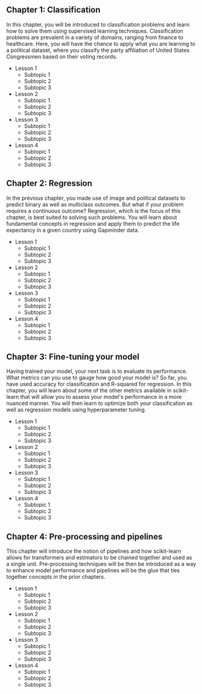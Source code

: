 ## Chapter 1: Classification

In this chapter, you will be introduced to classification problems and learn how to solve them using supervised learning techniques. Classification problems are prevalent in a variety of domains, ranging from finance to healthcare. Here, you will have the chance to apply what you are learning to a political dataset, where you classify the party affiliation of United States Congressmen based on their voting records.

* Lesson 1
  - Subtopic 1
  - Subtopic 2
  - Subtopic 3
* Lesson 2
  - Subtopic 1
  - Subtopic 2
  - Subtopic 3
* Lesson 3
  - Subtopic 1
  - Subtopic 2
  - Subtopic 3
* Lesson 4
  - Subtopic 1
  - Subtopic 2
  - Subtopic 3

## Chapter 2: Regression

In the previous chapter, you made use of image and political datasets to predict binary as well as multiclass outcomes. But what if your problem requires a continuous outcome? Regression, which is the focus of this chapter, is best suited to solving such problems. You will learn about fundamental concepts in regression and apply them to predict the life expectancy in a given country using Gapminder data.

* Lesson 1
  - Subtopic 1
  - Subtopic 2
  - Subtopic 3
* Lesson 2
  - Subtopic 1
  - Subtopic 2
  - Subtopic 3
* Lesson 3
  - Subtopic 1
  - Subtopic 2
  - Subtopic 3
* Lesson 4
  - Subtopic 1
  - Subtopic 2
  - Subtopic 3

## Chapter 3: Fine-tuning your model

Having trained your model, your next task is to evaluate its performance. What metrics can you use to gauge how good your model is? So far, you have used accuracy for classification and R-squared for regression. In this chapter, you will learn about some of the other metrics available in scikit-learn that will allow you to assess your model's performance in a more nuanced manner. You will then learn to optimize both your classification as well as regression models using hyperparameter tuning.

* Lesson 1
  - Subtopic 1
  - Subtopic 2
  - Subtopic 3
* Lesson 2
  - Subtopic 1
  - Subtopic 2
  - Subtopic 3
* Lesson 3
  - Subtopic 1
  - Subtopic 2
  - Subtopic 3
* Lesson 4
  - Subtopic 1
  - Subtopic 2
  - Subtopic 3

## Chapter 4: Pre-processing and pipelines

This chapter will introduce the notion of pipelines and how scikit-learn allows for transformers and estimators to be chained together and used as a single unit. Pre-processing techniques will be then be introduced as a way to enhance model performance and pipelines will be the glue that ties together concepts in the prior chapters.

* Lesson 1
  - Subtopic 1
  - Subtopic 2
  - Subtopic 3
* Lesson 2
  - Subtopic 1
  - Subtopic 2
  - Subtopic 3
* Lesson 3
  - Subtopic 1
  - Subtopic 2
  - Subtopic 3
* Lesson 4
  - Subtopic 1
  - Subtopic 2
  - Subtopic 3
